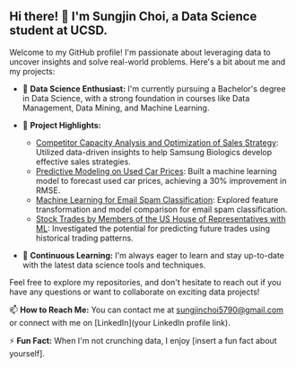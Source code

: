 ## Hi there! 👋 I'm Sungjin Choi, a Data Science student at UCSD.

Welcome to my GitHub profile! I'm passionate about leveraging data to uncover insights and solve real-world problems. Here's a bit about me and my projects:

- 🔬 **Data Science Enthusiast:** I'm currently pursuing a Bachelor's degree in Data Science, with a strong foundation in courses like Data Management, Data Mining, and Machine Learning.

- 🚀 **Project Highlights:**
   - [Competitor Capacity Analysis and Optimization of Sales Strategy](link): Utilized data-driven insights to help Samsung Biologics develop effective sales strategies.
   - [Predictive Modeling on Used Car Prices](link): Built a machine learning model to forecast used car prices, achieving a 30% improvement in RMSE.
   - [Machine Learning for Email Spam Classification](link): Explored feature transformation and model comparison for email spam classification.
   - [Stock Trades by Members of the US House of Representatives with ML](link): Investigated the potential for predicting future trades using historical trading patterns.

- 🌱 **Continuous Learning:** I'm always eager to learn and stay up-to-date with the latest data science tools and techniques.

Feel free to explore my repositories, and don't hesitate to reach out if you have any questions or want to collaborate on exciting data projects!

📫 **How to Reach Me:** You can contact me at sungjinchoi5790@gmail.com or connect with me on [LinkedIn](your LinkedIn profile link).

⚡ **Fun Fact:** When I'm not crunching data, I enjoy [insert a fun fact about yourself].
